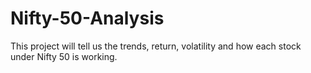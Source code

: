 # Nifty-50-Analysis
This project will tell us the trends, return, volatility and how each stock under Nifty 50 is working.
